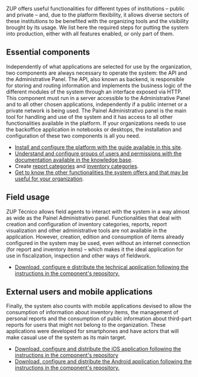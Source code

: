 ﻿ZUP offers useful functionalities for different types of institutions – public and private – and, due to the platform flexibility, it allows diverse sectors of these institutions to be benefited with the organizing tools and the visibility brought by its usage. We list here the required steps for putting the system into production, either with all features enabled, or only part of them.

## Essential components
Independently of what applications are selected for use by the organization, two components are always necessary to operate the system: the API and the Administrative Panel. The API, also known as backend, is responsible for storing and routing information and implements the business logic of the different modules of the system through an interface exposed via HTTP. This component must run in a server accessible to the Administrative Panel and to all other chosen applications, independently if a public internet or a private network is being used.
The Painel Administrativo panel is the main tool for handling and use of the system and it has access to all other functionalities available in the platform. If your organizations needs to use the backoffice application in notebooks or desktops, the installation and configuration of these two components is all you need.

 - [Install and configure the platform with the guide available in this site](installation_docker.md).
 - [Understand and configure groups of users and permissions with the documentation available in the knowledge base](https://zeladoriaurbana.zendesk.com/hc/pt-br/articles/203948149-Criando-um-grupo-e-atribuindo-permiss%C3%B5es).
 - Create [report categories](https://zeladoriaurbana.zendesk.com/hc/pt-br/articles/203925815-Criando-a-categoria-de-relato) and [inventory categories](https://zeladoriaurbana.zendesk.com/hc/pt-br/articles/203925215-O-que-%C3%A9-uma-categoria-de-invent%C3%A1rio-).
 - [Get to know the other functionalities the system offers and that may be useful for your organization](https://zeladoriaurbana.zendesk.com/hc/pt-br).

## Field usage
ZUP Técnico allows field agents to interact with the system in a way almost as wide as the Painel Administrativo panel. Functionalities that deal with creation and configuration of inventory categories, reports, report visualization and other administrative tools are not available in the application. However, creation, edition and consumption of items already configured in the system may be used, even without an internet connection (for report and inventory items) – which makes it the ideal application for use in fiscalization, inspection and other ways of fieldwork.

 - [Download, configure e distribute the technical application following the instructions in the component's repository.](https://github.com/LaFabbrica/zup-android-tecnico)

## External users and mobile applications
Finally, the system also counts with mobile applications devised to allow the consumption of information about inventory items, the management of personal reports and the consumption of public information about third-part reports for users that might not belong to the organization. These applications were developed for smartphones and have actors that will make casual use of the system as its main target.
   
  - [Download, configure and distribute the iOS application following the instructions in the component's repository](https://github.com/LaFabbrica/zup-ios-cidadao)
  - [Download, configure and distribute the Android application following the instructions in the component's repository.](https://github.com/LaFabbrica/zup-android-cidadao)